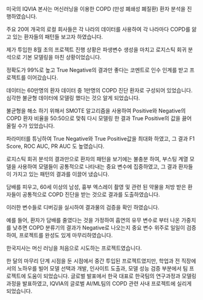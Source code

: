 미국의 IQVIA 본사는 머신러닝을 이용한 COPD (만성 폐쇄성 폐질환) 환자 분석을 진행하였습니다. 

주요 20여 개국의 로컬 회사들은 각 나라의 데이터를 사용하여 각 나라마다 COPD를 앓고 있는 환자들의 패턴들 보고자 하였습니다. 

제가 투입한 8월 초의 프로젝트 진행 상황은 파생변수 생성을 마치고 로지스틱 회귀 분석으로 기본 모델링을 마친 상황이었습니다. 

정확도가 99%로 높고 True Negative의 결과만 좋다는 코멘트로 인수 인계를 받고 프로젝트를 이어갔습니다.


데이터는 60만명의 환자 데이터 중 1만명의 COPD 진단 환자로 구성되어 있었습니다. 심각한 불균형 데이터에 모델링 했다는 것으 알게 되었습니다. 

불균형을 해소 하기 위해서 SMOTE 알고리즘을 사용하여 Positive와 Negative의 COPD 환자 비율을 50:50으로 맞춰 다시 모델링 한 결과 True Positive의 값을 끓어 올릴 수가 있었습니다. 

파라미터를 튜닝하여 True Negative와 True Positive값을 최대화 하였고, 그 결과 F1 Score, ROC AUC, PR AUC 도 높였습니다. 

로지스틱 회귀 분석의 결과만으로 환자의 패턴을 보기에는 불충분 하여, 부스팅 계열 모델을 사용하여 모델들이 공통적으로 나타내는 중요 변수에 집중하였고, 그 결과 환자들이 가지고 있는 패턴의 결과를 이끌어 냈습니다.

담배를 피우고, 60세 이상의 남성, 흉부 엑스레이 촬영 및 관련 된 약물을 처방 받은 환자들이 공통적으로 COPD 진단을 받는 것으로 결과를 도출하였습니다. 

이러한 변수들로 디버깅을 실시하여 결과물의 검증을 확인 하였습니다. 

예를 들어, 환자가 담배를 줄였다는 것을 가정하여 흡연의 유무 변수로 부터 나온 가중치를 낮추면 COPD 분류기의 결과가 Negative로 나오는지 중요 변수 위주로 일일이 검증하여, 프로젝트를 완성도 있게 마무리하였습니다.

한국지사는 머신 러닝을 처음으로 시도하는 프로젝트였습니다. 


한 달의 마무리 단계 시점을 둔 시점에서 중간 투입된 프로젝트였지만, 학업과 전 직장에서의 노하우를 빌어 모델 선택과 개발, 인사이트 도출과, 모델 성능 검증 부분에서 팀 프로젝트에 도움이 되었습니다. 글로벌 발표에서 한국 대표로 한국팀의 연구과정과 모델링과정을 발표하였고, IQVIA의 글로벌 AI/ML팀의 COPD 관련 사내 프로젝트에 실리게 되었습니다.
